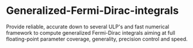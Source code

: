 # Generalized-Fermi-Dirac-integrals
Provide reliable, accurate down to several ULP's and fast numerical framework to compute generalized Fermi-Dirac integrals aiming at full floating-point parameter coverage, generality, precision control and speed.
